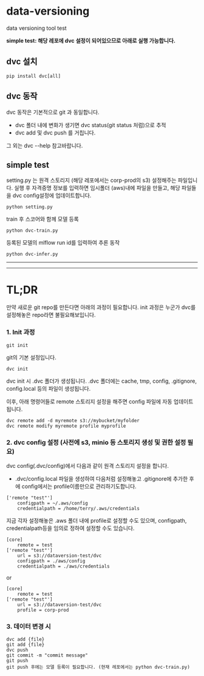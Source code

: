# data-versioning

data versioning tool test

**simple test: 해당 레포에 dvc 설정이 되어있으므로 아래로 실행 가능합니다.**


## dvc 설치
```
pip install dvc[all]
```

## dvc 동작


dvc 동작은 기본적으로 git 과 동일합니다.
- dvc 폴더 내에 변화가 생기면 dvc status(git status 처럼)으로 추적
- dvc add 및 dvc push 를 거칩니다.

그 외는 dvc --help 참고바랍니다.


## simple test

setting.py 는 원격 스토리지 (해당 레포에서는 corp-prod의 s3) 설정해주는 파일입니다.
실행 후 자격증명 정보를 입력하면 임시폴더 (aws)내에 파일을 만들고, 해당 파일들을 dvc config설정에 업데이트합니다.
```
python setting.py
```
train 후 스코어와 함께 모델 등록
```
python dvc-train.py
```
등록된 모델의 mlflow run id를 입력하여 추론 동작
```
python dvc-infer.py
```
------------------------------------------------------------------------------------------------------------------------
----

  

# TL;DR

    
만약 새로운 git repo를 만든다면 아래의 과정이 필요합니다.
init 과정은 누군가 dvc를 설정해놓은 repo라면 불필요해보입니다.

### 1. Init 과정  
```
git init
```
git의 기본 설정입니다.

```
dvc init 
```

dvc init 시 .dvc 폴더가 생성됩니다.
.dvc 폴더에는 cache, tmp, config, .gitignore, config.local 등의 파일이 생성됩니다.

이후, 아래 명령어들로 remote 스토리지 설정을 해주면 config 파일에 자동 업데이트 됩니다.

```
dvc remote add -d myremote s3://mybucket/myfolder
dvc remote modify myremote profile myprofile
```

### 2. dvc config 설정 (사전에 s3, minio 등 스토리지 생성 및 권한 설정 필요)

dvc config(.dvc/config)에서 다음과 같이 원격 스토리지 설정을 합니다.

- .dvc/config.local 파일을 생성하여 다음처럼 설정해놓고 .gitignore에 추가한 후에 config에서는 profile이름만으로 관리하기도합니다.
```
['remote "test"']
    configpath = ~/.aws/config
    credentialpath = /home/terry/.aws/credentials
```


지금 각자 설정해놓은 .aws 폴더 내에 profile로 설정할 수도 있으며,
configpath, credentialpath등을 임의로 정하여 설정할 수도 있습니다. 

```
[core]
    remote = test
['remote "test"']
    url = s3://dataversion-test/dvc
    configpath = ./aws/config
    credentialpath = ./aws/credentials
```
or

```
[core]
    remote = test
['remote "test"']
    url = s3://dataversion-test/dvc
    profile = corp-prod
```

### 3. 데이터 변경 시
```
dvc add {file}
git add {file}
dvc push
git commit -m "commit message"
git push
git push 후에는 모델 등록이 필요합니다. (현재 레포에서는 python dvc-train.py)
```

